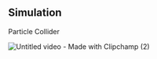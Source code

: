 ## Simulation

Particle Collider

 ![Untitled video - Made with Clipchamp (2)](https://github.com/Mhemd139/Particle-Collider/assets/74618605/ff3efc79-418c-45e6-82be-6b7ec4fac712)

